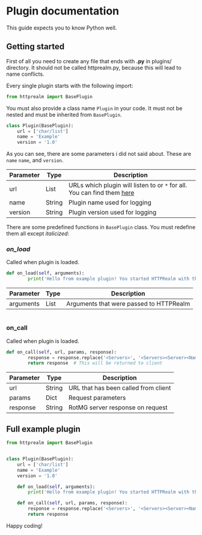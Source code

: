 # Plugin documentation
This guide expects you to know Python well.

## Getting started
First of all you need to create any file that ends with **.py** in plugins/ directory. It should not be called httprealm.py, because this will lead to name conflicts.

Every single plugin starts with the following import:
```python
from httprealm import BasePlugin
```
You must also provide a class name `Plugin` in your code. It must not be nested and must be inherited from `BasePlugin`.
```python
class Plugin(BasePlugin):
    url = ['char/list']
    name = 'Example'
    version = '1.0'
```
As you can see, there are some parameters i did not said about. These are `name` `name`, and `version`.

|Parameter|Type|Description|
|-|-|-|
|url|List|URLs which plugin will listen to or `*` for all. You can find them [here](https://github.com/Zeroeh/RotMG-Appspot)|
|name|String|Plugin name used for logging|
|version|String|Plugin version used for logging|

There are some predefined functions in `BasePlugin` class. You must redefine them all except _italicized_:

### _on\_load_
Called when plugin is loaded.

```python
def on_load(self, arguments):
        print('Hello from example plugin! You started HTTPRealm with these arguments:', arguments)
```
|Parameter|Type|Description|
|-|-|-|
|arguments|List|Arguments that were passed to HTTPRealm|
#
### on_call
Called when plugin is loaded.

```python
def on_call(self, url, params, response):
        response = response.replace('<Servers>', '<Servers><Server><Name>Proxy</Name><DNS>127.0.0.1</DNS><Lat>0.00</Lat><Long>0.00</Long><Usage>0.00</Usage></Server>')
        return response  # This will be returned to client
```
|Parameter|Type|Description|
|-|-|-|
|url|String|URL that has been called from client|
|params|Dict|Request parameters|
|response|String|RotMG server response on request|

## Full example plugin
```python
from httprealm import BasePlugin


class Plugin(BasePlugin):
    url = ['char/list']
    name = 'Example'
    version = '1.0'

    def on_load(self, arguments):
        print('Hello from example plugin! You started HTTPRealm with these arguments:', arguments)

    def on_call(self, url, params, response):
        response = response.replace('<Servers>', '<Servers><Server><Name>Proxy</Name><DNS>127.0.0.1</DNS><Lat>0.00</Lat><Long>0.00</Long><Usage>0.00</Usage></Server>')
        return response
```

Happy coding!
